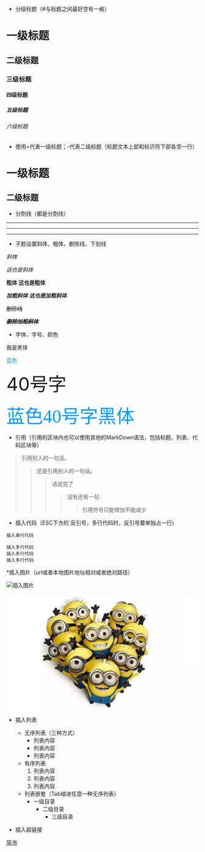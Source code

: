 * 分级标题（#与标题之间最好空有一格）
# 一级标题
## 二级标题
### 三级标题
#### 四级标题
##### 五级标题
###### 六级标题

* 使用=代表一级标题；-代表二级标题（标题文本上部和标识符下部各空一行）

一级标题
=

二级标题
-

* 分割线（都是分割线）

*** 
---
___



* 子题设置斜体、粗体、删除线、下划线

*斜体*

_这也是斜体_

**粗体**
__这也是粗体__

***加粗斜体***
___这也是加粗斜体___

~~删除线~~

___~~删除加粗斜体~~___

* 字体、字号、颜色

 <font face="黑体">我是黑体</font>
 
 <font color="#0099ff">蓝色</font>
 
 <font size="40">40号字</font>
 
 <font color="#0099ff" size="40" face="黑体">蓝色40号字黑体</font>
 
* 引用（引用的区块内也可以使用其他的MarkDown语法，包括标题、列表、代码区块等）
 
 > 引用别人的一句话。
 >> 还是引用别人的一句话。
 >>>  话说完了
 >>>>没有还有一句
 >>>>>引用符号只能增加不能减少
 
* 插入代码（ESC下方的`反引号，多行代码时，反引号要单独占一行）
 
 `插入单行代码`

``` 
插入多行代码 
插入多行代码
插入多行代码
```
*插入图片（url或者本地图片地址相对或者绝对路径）

![插入图片](https://b-ssl.duitang.com/uploads/blog/201407/13/20140713112142_HkPyR.thumb.700_0.jpeg "小黄人")  

![插入图片](img/timg.jpg "又是一个小黄人")  

* 插入列表
    * 无序列表（三种方式）
        - 列表内容
        * 列表内容
        + 列表内容
    * 有序列表
        1. 列表内容
        2. 列表内容
        3. 列表内容
    * 列表嵌套（Tab缩进任意一种无序列表）
        + 一级目录
            + 二级目录
                + 三级目录

* 插入超链接

[简书](http://jianshu.com "http://jianshu.com")
 